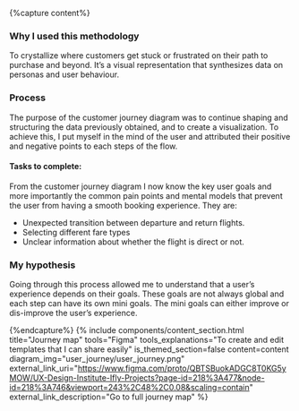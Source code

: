 {%capture content%}
### Why I used this methodology
To crystallize where customers get stuck or frustrated on their path to purchase and beyond. It’s a visual representation that synthesizes data on personas and user behaviour.
### Process
The purpose of the customer journey diagram was to continue shaping and structuring the data previously obtained, and to create a visualization. To achieve this, I put myself in the mind of the user and attributed their positive and negative points to each steps of the flow.

#### Tasks to complete:
From the customer journey diagram I now know the key user goals and more importantly the common pain points and mental models that prevent the user from having a smooth booking experience. They are:

* Unexpected transition between departure and return flights.
* Selecting different fare types
* Unclear information about whether the flight is direct or not.

### My hypothesis
Going through this process allowed me to understand that a user’s experience depends on their goals. These goals are not always global and each step can have its own mini goals. The mini goals can either improve or dis-improve the user’s experience.

{%endcapture%}
{%
include components/content_section.html
title="Journey map"
tools="Figma"
tools_explanations="To create and edit templates that I can share easily"
is_themed_section=false
content=content
diagram_img="user_journey/user_journey.png"
external_link_uri="https://www.figma.com/proto/QBTSBuokADGC8T0KG5yMOW/UX-Design-Institute-Ifly-Projects?page-id=218%3A477&node-id=218%3A746&viewport=243%2C48%2C0.08&scaling=contain"
external_link_description="Go to full journey map"
%}
